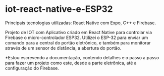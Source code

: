 # iot-react-native-e-ESP32

Principais tecnologias utilizadas: React Native com Expo, C++ e Firebase.

Projeto de IOT com Aplicativo criado em React Native para controlar via Firebase o micro-controlador ESP32. Utilizei o ESP-32 para enviar um comando para a central do portão eletrônico, e também para monitorar através de um sensor de distância, a abertura do portão.

*Estou escrevendo a documentação, contendo detalhes e o passo a passo para fazer um projeto como este, desde a parte eletrônica, até a configuração do Firebase.
